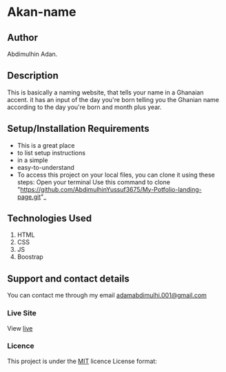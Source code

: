 # Akan-name
## Author
Abdimulhin Adan.
## Description
This is basically a naming website, that tells  your name in a Ghanaian accent. it has an input of the day you're born telling you the Ghanian name according to the day you're born and month plus year.
## Setup/Installation Requirements
* This is a great place
* to list setup instructions
* in a simple
* easy-to-understand
* To access this project on your local files, you can clone it using these steps:
Open your terminal
Use this command to clone "https://github.com/AbdimulhinYussuf3675/My-Potfolio-landing-page.git"_
## Technologies Used
1. HTML
2. CSS
4. JS
5. Boostrap
## Support and contact details
You can contact me through my email adamabdimulhi.001@gmail.com
### Live Site
View [live](https://github.com/AbdimulhinYussuf3675/My-Potfolio-landing-page.git)
### Licence
This project is under the  [MIT](LICENCE) licence
License format:
